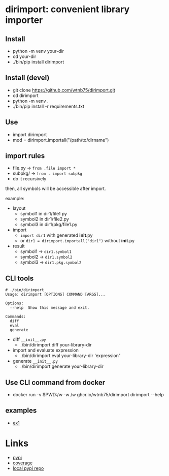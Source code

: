 # dirimport: convenient library importer

## Install

- python -m venv your-dir
- cd your-dir
- ./bin/pip install dirimport

## Install (devel)

- git clone https://github.com/wtnb75/dirimport.git
- cd dirimport
- python -m venv .
- ./bin/pip install -r requirements.txt

## Use

- import dirimport
- mod = dirimport.importall("/path/to/dirname")

## import rules

- file.py -> `from .file import *`
- subpkg/ -> `from . import subpkg`
- do it recursively

then, all symbols will be accessible after import.

example:

- layout
  - symbol1 in dir1/file1.py
  - symbol2 in dir1/file2.py
  - symbol3 in dir1/pkg/file1.py
- import
  - `import dir1` with generated __init__.py
  - or `dir1 = dirimport.importall("dir1")` without __init__.py
- result
  - symbol1 -> `dir1.symbol1`
  - symbol2 -> `dir1.symbol2`
  - symbol3 -> `dir1.pkg.symbol2`

## CLI tools

```
# ./bin/dirimport
Usage: dirimport [OPTIONS] COMMAND [ARGS]...

Options:
  --help  Show this message and exit.

Commands:
  diff
  eval
  generate
```

- diff `__init__.py`
  - ./bin/dirimport diff your-library-dir
- import and evaluate expression
  - ./bin/dirimport eval your-library-dir 'expression'
- generate `__init__.py`
  - ./bin/dirimport generate your-library-dir

## Use CLI command from docker

- docker run -v $PWD:/w -w /w ghcr.io/wtnb75/dirimport dirimport --help

## examples

- [ex1](examples/ex1.ipynb)

# Links

- [pypi](https://pypi.org/project/dirimport/)
- [coverage](https://wtnb75.github.io/dirimport/)
- [local pypi repo](https://wtnb75.github.io/dirimport/dist/)
